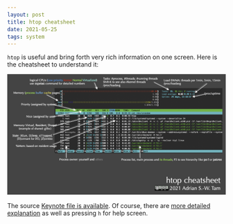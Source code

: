 ```yaml
---
layout: post
title: htop cheatsheet
date: 2021-05-25
tags: system
---
```


`htop` is useful and bring forth very rich information on one screen. Here is the cheatsheet to understand it:

![htop cheatsheet](/img/htop.png)

The source [Keynote file is available](/img/htop.key). Of course, there are
[more detailed explanation](https://peteris.rocks/blog/htop/) as well as
pressing `h` for help screen.
